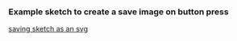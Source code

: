 ### Example sketch to create a save image on button press

[saving sketch as an svg](https://github.com/zenozeng/p5.js-svg/)